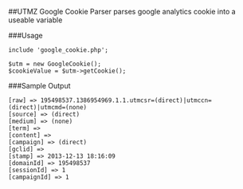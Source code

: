##UTMZ Google Cookie Parser
parses google analytics cookie into a useable variable

###Usage

	include 'google_cookie.php';
	
	$utm = new GoogleCookie();
	$cookieValue = $utm->getCookie();


###Sample Output

    [raw] => 195498537.1386954969.1.1.utmcsr=(direct)|utmccn=(direct)|utmcmd=(none)
    [source] => (direct)
    [medium] => (none)
    [term] => 
    [content] => 
    [campaign] => (direct)
    [gclid] => 
    [stamp] => 2013-12-13 18:16:09
    [domainId] => 195498537
    [sessionId] => 1
    [campaignId] => 1

